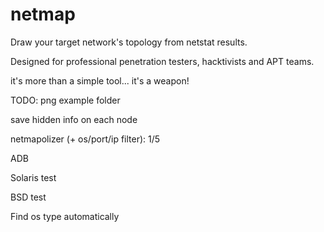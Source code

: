 netmap
======
  Draw your target network's topology from netstat results.

  Designed for professional penetration testers, hacktivists and APT teams.

  it's more than a simple tool... it's a weapon!

TODO:
  png example folder

  save hidden info on each node

  netmapolizer (+ os/port/ip filter): 1/5

  ADB

  Solaris test

  BSD test

  Find os type automatically

